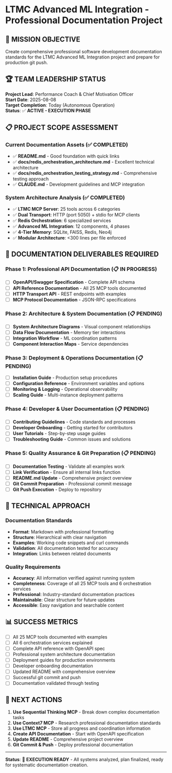 # LTMC Advanced ML Integration - Professional Documentation Project

## 🎯 MISSION OBJECTIVE
Create comprehensive professional software development documentation standards for the LTMC Advanced ML Integration project and prepare for production git push.

## 🏆 TEAM LEADERSHIP STATUS
**Project Lead**: Performance Coach & Chief Motivation Officer  
**Start Date**: 2025-08-08  
**Target Completion**: Today (Autonomous Operation)  
**Status**: ✅ **ACTIVE - EXECUTION PHASE**

## 📋 PROJECT SCOPE ASSESSMENT

### Current Documentation Assets (✅ COMPLETED)
- ✅ **README.md** - Good foundation with quick links
- ✅ **docs/redis_orchestration_architecture.md** - Excellent technical architecture
- ✅ **docs/redis_orchestration_testing_strategy.md** - Comprehensive testing approach
- ✅ **CLAUDE.md** - Development guidelines and MCP integration

### System Architecture Analysis (✅ COMPLETED)
- ✅ **LTMC MCP Server**: 25 tools across 6 categories
- ✅ **Dual Transport**: HTTP (port 5050) + stdio for MCP clients  
- ✅ **Redis Orchestration**: 6 specialized services
- ✅ **Advanced ML Integration**: 12 components, 4 phases
- ✅ **4-Tier Memory**: SQLite, FAISS, Redis, Neo4j
- ✅ **Modular Architecture**: <300 lines per file enforced

## 🚀 DOCUMENTATION DELIVERABLES REQUIRED

### Phase 1: Professional API Documentation (📋 IN PROGRESS)
- [ ] **OpenAPI/Swagger Specification** - Complete API schema
- [ ] **API Reference Documentation** - All 25 MCP tools documented
- [ ] **HTTP Transport API** - REST endpoints with examples
- [ ] **MCP Protocol Documentation** - JSON-RPC specifications

### Phase 2: Architecture & System Documentation (📋 PENDING)
- [ ] **System Architecture Diagrams** - Visual component relationships
- [ ] **Data Flow Documentation** - Memory tier interactions
- [ ] **Integration Workflow** - ML coordination patterns
- [ ] **Component Interaction Maps** - Service dependencies

### Phase 3: Deployment & Operations Documentation (📋 PENDING)
- [ ] **Installation Guide** - Production setup procedures
- [ ] **Configuration Reference** - Environment variables and options
- [ ] **Monitoring & Logging** - Operational observability
- [ ] **Scaling Guide** - Multi-instance deployment patterns

### Phase 4: Developer & User Documentation (📋 PENDING)
- [ ] **Contributing Guidelines** - Code standards and processes
- [ ] **Developer Onboarding** - Getting started for contributors
- [ ] **User Tutorials** - Step-by-step usage guides
- [ ] **Troubleshooting Guide** - Common issues and solutions

### Phase 5: Quality Assurance & Git Preparation (📋 PENDING)
- [ ] **Documentation Testing** - Validate all examples work
- [ ] **Link Verification** - Ensure all internal links function
- [ ] **README.md Update** - Comprehensive project overview
- [ ] **Git Commit Preparation** - Professional commit message
- [ ] **Git Push Execution** - Deploy to repository

## 🔧 TECHNICAL APPROACH

### Documentation Standards
- **Format**: Markdown with professional formatting
- **Structure**: Hierarchical with clear navigation
- **Examples**: Working code snippets and curl commands
- **Validation**: All documentation tested for accuracy
- **Integration**: Links between related documents

### Quality Requirements  
- **Accuracy**: All information verified against running system
- **Completeness**: Coverage of all 25 MCP tools and 6 orchestration services
- **Professional**: Industry-standard documentation practices
- **Maintainable**: Clear structure for future updates
- **Accessible**: Easy navigation and searchable content

## 📊 SUCCESS METRICS
- [ ] All 25 MCP tools documented with examples
- [ ] All 6 orchestration services explained
- [ ] Complete API reference with OpenAPI spec
- [ ] Professional system architecture documentation
- [ ] Deployment guides for production environments
- [ ] Developer onboarding documentation
- [ ] Updated README with comprehensive overview
- [ ] Successful git commit and push
- [ ] Documentation validated through testing

## 🎯 NEXT ACTIONS
1. **Use Sequential Thinking MCP** - Break down complex documentation tasks
2. **Use Context7 MCP** - Research professional documentation standards
3. **Use LTMC MCP** - Store all progress and coordination information
4. **Create API Documentation** - Start with OpenAPI specification
5. **Update README** - Comprehensive project overview
6. **Git Commit & Push** - Deploy professional documentation

---
**Status**: 🚀 **EXECUTION READY** - All systems analyzed, plan finalized, ready for systematic documentation creation.